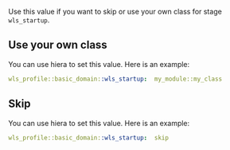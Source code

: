 Use this value if you want to skip or use your own class for stage `wls_startup`.

## Use your own class

You can use hiera to set this value. Here is an example:

```yaml
wls_profile::basic_domain::wls_startup:  my_module::my_class
```

## Skip

You can use hiera to set this value. Here is an example:

```yaml
wls_profile::basic_domain::wls_startup:  skip
```
